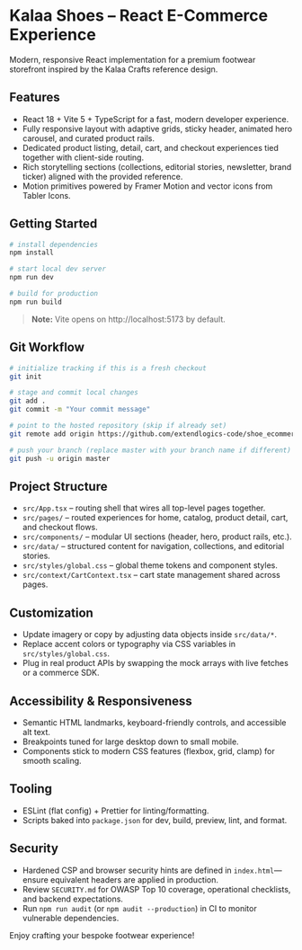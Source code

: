 # Kalaa Shoes – React E-Commerce Experience

Modern, responsive React implementation for a premium footwear storefront inspired by the Kalaa Crafts reference design.

## Features

- React 18 + Vite 5 + TypeScript for a fast, modern developer experience.
- Fully responsive layout with adaptive grids, sticky header, animated hero carousel, and curated product rails.
- Dedicated product listing, detail, cart, and checkout experiences tied together with client-side routing.
- Rich storytelling sections (collections, editorial stories, newsletter, brand ticker) aligned with the provided reference.
- Motion primitives powered by Framer Motion and vector icons from Tabler Icons.

## Getting Started

```bash
# install dependencies
npm install

# start local dev server
npm run dev

# build for production
npm run build
```

> **Note:** Vite opens on http://localhost:5173 by default.

## Git Workflow

```bash
# initialize tracking if this is a fresh checkout
git init

# stage and commit local changes
git add .
git commit -m "Your commit message"

# point to the hosted repository (skip if already set)
git remote add origin https://github.com/extendlogics-code/shoe_ecommerce.git

# push your branch (replace master with your branch name if different)
git push -u origin master
```

## Project Structure

- `src/App.tsx` – routing shell that wires all top-level pages together.
- `src/pages/` – routed experiences for home, catalog, product detail, cart, and checkout flows.
- `src/components/` – modular UI sections (header, hero, product rails, etc.).
- `src/data/` – structured content for navigation, collections, and editorial stories.
- `src/styles/global.css` – global theme tokens and component styles.
- `src/context/CartContext.tsx` – cart state management shared across pages.

## Customization

- Update imagery or copy by adjusting data objects inside `src/data/*`.
- Replace accent colors or typography via CSS variables in `src/styles/global.css`.
- Plug in real product APIs by swapping the mock arrays with live fetches or a commerce SDK.

## Accessibility & Responsiveness

- Semantic HTML landmarks, keyboard-friendly controls, and accessible alt text.
- Breakpoints tuned for large desktop down to small mobile.
- Components stick to modern CSS features (flexbox, grid, clamp) for smooth scaling.

## Tooling

- ESLint (flat config) + Prettier for linting/formatting.
- Scripts baked into `package.json` for dev, build, preview, lint, and format.

## Security

- Hardened CSP and browser security hints are defined in `index.html`—ensure equivalent headers are applied in production.
- Review `SECURITY.md` for OWASP Top 10 coverage, operational checklists, and backend expectations.
- Run `npm run audit` (or `npm audit --production`) in CI to monitor vulnerable dependencies.

Enjoy crafting your bespoke footwear experience!
